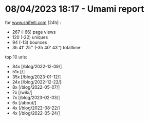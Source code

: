 # 08/04/2023 18:17 - Umami report
for www.shifeiti.com [24h] :

 - 267 (-66) page views
 - 120 (-22) uniques
 - 94 (-13) bounces
 - 3h 41' 25'' (-3h 40' 43'') totaltime


top 10 urls:
 - 84x [/blog/2022-12-09/]
 - 51x [/]
 - 35x [/blog/2023-01-12/]
 - 24x [/blog/2022-12-22/]
 - 8x [/blog/2022-05-07/]
 - 7x [/wiki/]
 - 7x [/blog/2023-02-03/]
 - 6x [/about/]
 - 4x [/blog/2022-08-22/]
 - 4x [/blog/2022-05-24/]


